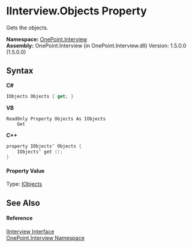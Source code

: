 # IInterview.Objects Property 
 

Gets the objects.

**Namespace:**&nbsp;<a href="N_OnePoint_Interview">OnePoint.Interview</a><br />**Assembly:**&nbsp;OnePoint.Interview (in OnePoint.Interview.dll) Version: 1.5.0.0 (1.5.0.0)

## Syntax

**C#**<br />
``` C#
IObjects Objects { get; }
```

**VB**<br />
``` VB
ReadOnly Property Objects As IObjects
	Get
```

**C++**<br />
``` C++
property IObjects^ Objects {
	IObjects^ get ();
}
```


#### Property Value
Type: <a href="T_OnePoint_Interview_IObjects">IObjects</a>

## See Also


#### Reference
<a href="T_OnePoint_Interview_IInterview">IInterview Interface</a><br /><a href="N_OnePoint_Interview">OnePoint.Interview Namespace</a><br />